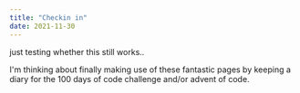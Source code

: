 ```yaml
---
title: "Checkin in"
date: 2021-11-30
---
```


just testing whether this still works..

I'm thinking about finally making use of these fantastic pages by keeping a diary for the 100 days of code challenge and/or advent of code.
